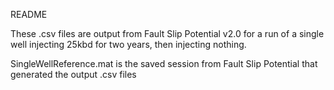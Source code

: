 README

These .csv files are output from Fault Slip Potential v2.0 for a run of a single well injecting 25kbd for two years, then injecting nothing.

SingleWellReference.mat is the saved session from Fault Slip Potential that generated the output .csv files
